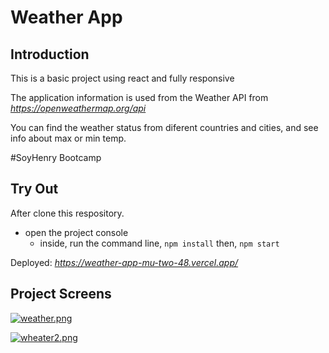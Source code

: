 # Weather App

## Introduction

This is a basic project using react and fully responsive

The application information is used from the Weather API from _https://openweathermap.org/api_

You can find the weather status from diferent countries and cities, and see info about max or min temp.

#SoyHenry Bootcamp

## Try Out

After clone this respository.

- open the project console
  - inside, run the command line, `npm install` then, `npm start`

Deployed: _https://weather-app-mu-two-48.vercel.app/_

## Project Screens

[![weather.png](https://i.postimg.cc/vZZSm2KC/weather.png)](https://postimg.cc/6yFhjcth)

[![wheater2.png](https://i.postimg.cc/9FJ17FPf/wheater2.png)](https://postimg.cc/D84qVhMV)
